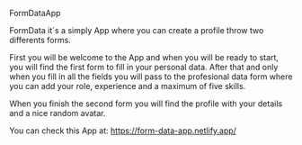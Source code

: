 FormDataApp

FormData it´s a simply App where you can create a profile throw two differents forms.

First you will be welcome to the App and when you will be ready to start, you will find the first form to fill in your personal data. After that and only when you fill in all the fields you will pass to the profesional data form where you can add your role, experience and a maximum of five skills.

When you finish the second form you will find the profile with your details and a nice random avatar.

You can check this App at: https://form-data-app.netlify.app/
